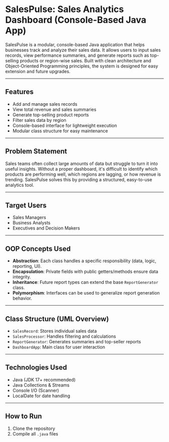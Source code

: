 #  SalesPulse: Sales Analytics Dashboard (Console-Based Java App)

SalesPulse is a modular, console-based Java application that helps businesses track and analyze their sales data. It allows users to input sales records, view performance summaries, and generate reports such as top-selling products or region-wise sales. Built with clean architecture and Object-Oriented Programming principles, the system is designed for easy extension and future upgrades.

---

##  Features

- Add and manage sales records
- View total revenue and sales summaries
- Generate top-selling product reports
- Filter sales data by region
- Console-based interface for lightweight execution
- Modular class structure for easy maintenance

---

##  Problem Statement

Sales teams often collect large amounts of data but struggle to turn it into useful insights. Without a proper dashboard, it's difficult to identify which products are performing well, which regions are lagging, or how revenue is trending. SalesPulse solves this by providing a structured, easy-to-use analytics tool.

---

##  Target Users

- Sales Managers  
- Business Analysts  
- Executives and Decision Makers  

---

##  OOP Concepts Used

- **Abstraction**: Each class handles a specific responsibility (data, logic, reporting, UI).
- **Encapsulation**: Private fields with public getters/methods ensure data integrity.
- **Inheritance**: Future report types can extend the base `ReportGenerator` class.
- **Polymorphism**: Interfaces can be used to generalize report generation behavior.

---

##  Class Structure (UML Overview)

- `SalesRecord`: Stores individual sales data  
- `SalesProcessor`: Handles filtering and calculations  
- `ReportGenerator`: Generates summaries and top-seller reports  
- `DashboardApp`: Main class for user interaction  

---

## Technologies Used

- Java (JDK 17+ recommended)
- Java Collections & Streams
- Console I/O (Scanner)
- LocalDate for date handling

---

##  How to Run

1. Clone the repository  
2. Compile all `.java` files  
